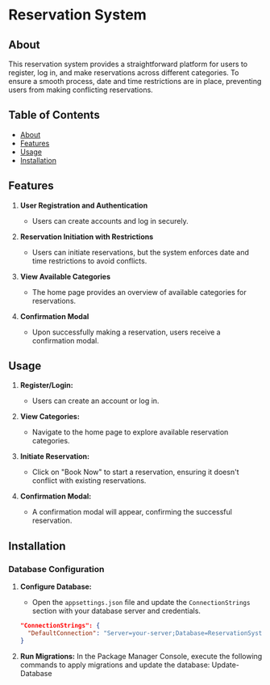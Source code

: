 # Reservation System

## About

This reservation system provides a straightforward platform for users to register, log in, and make reservations across different categories. To ensure a smooth process, date and time restrictions are in place, preventing users from making conflicting reservations.

## Table of Contents

- [About](#about)
- [Features](#features)
- [Usage](#usage)
- [Installation](#installation)

## Features

1. **User Registration and Authentication**
   - Users can create accounts and log in securely.

2. **Reservation Initiation with Restrictions**
   - Users can initiate reservations, but the system enforces date and time restrictions to avoid conflicts.

3. **View Available Categories**
   - The home page provides an overview of available categories for reservations.

4. **Confirmation Modal**
   - Upon successfully making a reservation, users receive a confirmation modal.

## Usage

1. **Register/Login:**
   - Users can create an account or log in.

2. **View Categories:**
   - Navigate to the home page to explore available reservation categories.

3. **Initiate Reservation:**
   - Click on "Book Now" to start a reservation, ensuring it doesn't conflict with existing reservations.

4. **Confirmation Modal:**
   - A confirmation modal will appear, confirming the successful reservation.

## Installation

### Database Configuration

1. **Configure Database:**
   - Open the `appsettings.json` file and update the `ConnectionStrings` section with your database server and credentials.

   ```json
   "ConnectionStrings": {
     "DefaultConnection": "Server=your-server;Database=ReservationSystemDb;User Id=your-username;Password=your-password;"
   }
2. **Run Migrations:**
In the Package Manager Console, execute the following commands to apply migrations and update the database: Update-Database
